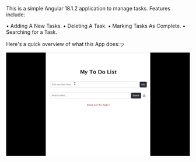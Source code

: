 This is a simple Angular 18.1.2 application to manage tasks. Features include:

• Adding A New Tasks.
• Deleting A Task.
• Marking Tasks As Complete.
• Searching for a Task.

Here's a quick overview of what this App does:ッ 

![alt text](public/OverView-App-final.gif)